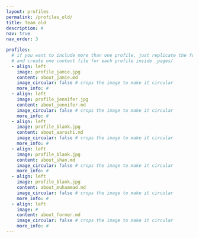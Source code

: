 ```yaml
---
layout: profiles
permalink: /profiles_old/
title: Team_old
description: #
nav: true
nav_order: 3

profiles:
  # if you want to include more than one profile, just replicate the following block
  # and create one content file for each profile inside _pages/
  - align: left
    image: profile_jamie.jpg
    content: about_jamie.md
    image_circular: false # crops the image to make it circular
    more_info: #
  - align: left
    image: profile_jennifer.jpg
    content: about_jennifer.md
    image_circular: false # crops the image to make it circular
    more_info: #
  - align: left
    image: profile_blank.jpg
    content: about_aarushi.md
    image_circular: false # crops the image to make it circular
    more_info: #
  - align: left
    image: profile_blank.jpg
    content: about_shan.md
    image_circular: false # crops the image to make it circular
    more_info: #
  - align: left
    image: profile_blank.jpg
    content: about_muhammad.md
    image_circular: false # crops the image to make it circular
    more_info: #
  - align: left
    image: #
    content: about_former.md
    image_circular: false # crops the image to make it circular
    more_info: #
---
```

